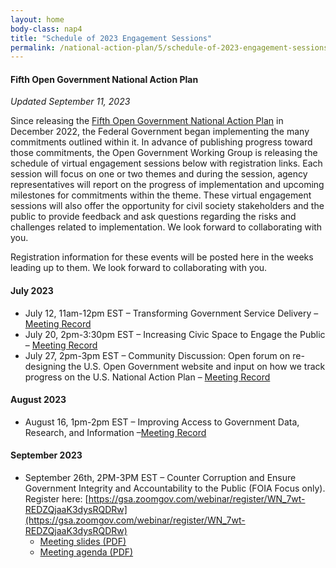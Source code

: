 ```yaml
---
layout: home
body-class: nap4
title: "Schedule of 2023 Engagement Sessions"
permalink: /national-action-plan/5/schedule-of-2023-engagement-sessions/
---
```


#### Fifth Open Government National Action Plan
_Updated September 11, 2023_


Since releasing the [Fifth Open Government National Action Plan](../) in December 2022, the Federal Government began implementing the many commitments outlined within it. In advance of publishing progress toward those commitments, the Open Government Working Group is releasing the schedule of virtual engagement sessions below with registration links. Each session will focus on one or two themes and during the session, agency representatives will report on the progress of implementation and upcoming milestones for commitments within the theme. These virtual engagement sessions will also offer the opportunity for civil society stakeholders and the public to provide feedback and ask questions regarding the risks and challenges related to implementation. We look forward to collaborating with you.

Registration information for these events will be posted here in the weeks leading up to them. We look forward to collaborating with you.

#### July 2023

* July 12, 11am-12pm EST – Transforming Government Service Delivery – [Meeting Record](/meeting/july-2023-public-engagement-transforming-government-service-delivery/)
* July 20, 2pm-3:30pm EST – Increasing Civic Space to Engage the Public – [Meeting Record](/meeting/july-2023-public-engagement-increasing-civic-space-to-engage-the-public/)
* July 27, 2pm-3pm EST – Community Discussion: Open forum on re-designing the U.S. Open Government website and input on how we track progress on the U.S. National Action Plan – [Meeting Record](https://open.usa.gov/meeting/july-2023-open-forum-us-open-government-website-to-track-progress-on-the-us-national-action-plan/)

#### August 2023

* August 16, 1pm-2pm EST – Improving Access to Government Data, Research, and Information –[Meeting Record](https://open.usa.gov/meeting/august-2023-public-engagement-improving-access-to-government-data-research-and-information/)

#### September 2023

* September 26th, 2PM-3PM EST – Counter Corruption and Ensure Government Integrity and Accountability to the Public (FOIA Focus only). Register here: [https://gsa.zoomgov.com/webinar/register/WN_7wt-REDZQjaaK3dysRQDRw](https://gsa.zoomgov.com/webinar/register/WN_7wt-REDZQjaaK3dysRQDRw)
    * [Meeting slides (PDF)](assets/files/2023-09-26-slides.pdf)
    * [Meeting agenda (PDF)](assets/files/2023-09-26-agenda.pdf)
